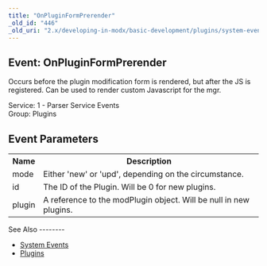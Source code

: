 ```yaml
---
title: "OnPluginFormPrerender"
_old_id: "446"
_old_uri: "2.x/developing-in-modx/basic-development/plugins/system-events/onpluginformprerender"
---
```


Event: OnPluginFormPrerender
----------------------------

Occurs before the plugin modification form is rendered, but after the JS is registered. Can be used to render custom Javascript for the mgr.

Service: 1 - Parser Service Events   
Group: Plugins

Event Parameters
----------------

<table><tbody><tr><th>Name</th><th>Description</th></tr><tr><td>mode</td><td>Either 'new' or 'upd', depending on the circumstance.</td></tr><tr><td>id</td><td>The ID of the Plugin. Will be 0 for new plugins.</td></tr><tr><td>plugin</td><td>A reference to the modPlugin object. Will be null in new plugins.</td></tr></tbody></table>See Also
--------

- [System Events](/revolution/2.x/developing-in-modx/basic-development/plugins/system-events "System Events")
- [Plugins](/revolution/2.x/developing-in-modx/basic-development/plugins "Plugins")